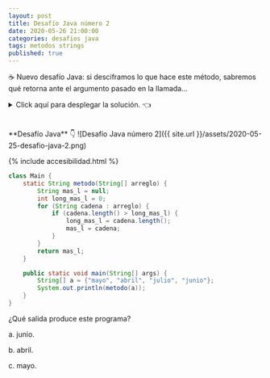 ```yaml
---
layout: post
title: Desafío Java número 2
date: 2020-05-26 21:00:00
categories: desafios java
tags: metodos strings
published: true
---
```

☕ Nuevo desafío Java: si desciframos lo que hace este método, sabremos qué retorna ante el argumento pasado en la llamada...

<details><summary>Click aquí para desplegar la solución. 👈</summary>
<br />✅ La respuesta correcta es la b).
<br />
<br />✏️ Explicación: el método recibe un arreglo de String y retorna el String más largo contenido en el arreglo. Para esto, itera por todos los elementos, quedándose con el primero que tenga la mayor longitud.
<br />
<br />🚫 Respuestas incorrectas:
<br />a) "junio" tiene la mayor longitud de todos los elementos en el arreglo (5 caracteres), pero también la tienen los strings "abril" y "julio". Dado que la comparación se hace como cadena.length() > long_mas_l y no como cadena.length() >= long_mas_l, cuando la longitud de "junio" se compara con la de "abril", al no ser mayor, el valor almacenado en la variable mas_l no se reemplaza.
<br />c) "mayo" es un String de 4 caracteres y hay otros con 5 caracteres dentro del arreglo, por lo que no es el más largo.
<br />
<div markdown="1">💻 [Código ejecutable](https://jdoodle.com/a/3pNu){:target="_blank"}
  </div>
  
 {% include codeEditor.html id="3pNu?stdin=0&arg=0&rw=1" %}
  
<br />
<div markdown="1">![Solución al desafío]({{ site.url }}/assets/2020-05-25-desafio-java-2-solucion.png)
  </div></details>

<br />
<br />
**Desafío Java** 👇
![Desafío Java número 2]({{ site.url }}/assets/2020-05-25-desafio-java-2.png)

{% include accesibilidad.html %}

```java
class Main {
    static String metodo(String[] arreglo) {
        String mas_l = null;
        int long_mas_l = 0;
        for (String cadena : arreglo) {
            if (cadena.length() > long_mas_l) {
                long_mas_l = cadena.length();
                mas_l = cadena;
            }
        }
        return mas_l;
    }

    public static void main(String[] args) {
        String[] a = {"mayo", "abril", "julio", "junio"};
        System.out.println(metodo(a));
    }
}
```

¿Qué salida produce este programa?

a. junio.

b. abril.

c. mayo.

</div></details>
